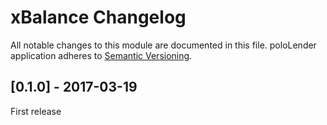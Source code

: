 # xBalance Changelog

All notable changes to this module are documented in this file.
poloLender application adheres to [Semantic Versioning](http://semver.org/).


## [0.1.0] - 2017-03-19
First release

